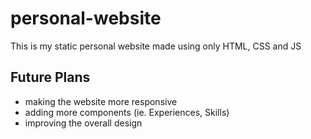 # personal-website 
This is my static personal website made using only HTML, CSS and JS 

## Future Plans
* making the website more responsive
* adding more components (ie. Experiences, Skills) 
* improving the overall design 
